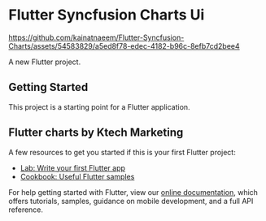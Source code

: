 # Flutter Syncfusion Charts Ui


https://github.com/kainatnaeem/Flutter-Syncfusion-Charts/assets/54583829/a5ed8f78-edec-4182-b96c-8efb7cd2bee4



A new Flutter project.

## Getting Started

This project is a starting point for a Flutter application.
## Flutter charts by Ktech Marketing
A few resources to get you started if this is your first Flutter project:

- [Lab: Write your first Flutter app](https://flutter.dev/docs/get-started/codelab)
- [Cookbook: Useful Flutter samples](https://flutter.dev/docs/cookbook)

For help getting started with Flutter, view our
[online documentation](https://flutter.dev/docs), which offers tutorials,
samples, guidance on mobile development, and a full API reference.
